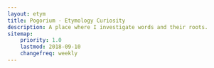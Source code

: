 ```yaml
---
layout: etym
title: Pogorium - Etymology Curiosity
description: A place where I investigate words and their roots.
sitemap:
    priority: 1.0
    lastmod: 2018-09-10
    changefreq: weekly
---
```

